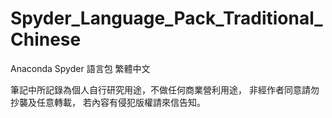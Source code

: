 # Spyder_Language_Pack_Traditional_Chinese

Anaconda Spyder 語言包 繁體中文

筆記中所記錄為個人自行研究用途，不做任何商業營利用途，
非經作者同意請勿抄襲及任意轉載，
若內容有侵犯版權請來信告知。
